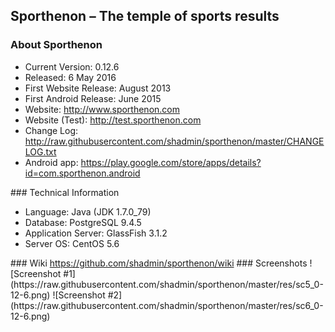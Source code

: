 ## Sporthenon – The temple of sports results
### About Sporthenon
<ul>
<li>Current Version: 0.12.6</li>
<li>Released: 6 May 2016</li>
<li>First Website Release: August 2013</li>
<li>First Android Release: June 2015</li>
<li>Website: <a href="http://www.sporthenon.com/">http://www.sporthenon.com</a></li>
<li>Website (Test): <a href="http://test.sporthenon.com">http://test.sporthenon.com</a></li>
<li>Change Log: <a href="http://raw.githubusercontent.com/shadmin/sporthenon/master/CHANGELOG.txt">http://raw.githubusercontent.com/shadmin/sporthenon/master/CHANGELOG.txt</a></li>
<li>Android app: <a href="https://play.google.com/store/apps/details?id=com.sporthenon.android">https://play.google.com/store/apps/details?id=com.sporthenon.android</a></li>
</ul>
### Technical Information
<ul>
<li>Language: Java (JDK 1.7.0_79)</li>
<li>Database: PostgreSQL 9.4.5</li>
<li>Application Server: GlassFish 3.1.2</li>
<li>Server OS: CentOS 5.6</li>
</ul>
### Wiki
<a href="https://github.com/shadmin/sporthenon/wiki">https://github.com/shadmin/sporthenon/wiki</a>
### Screenshots
![Screenshot #1](https://raw.githubusercontent.com/shadmin/sporthenon/master/res/sc5_0-12-6.png)
![Screenshot #2](https://raw.githubusercontent.com/shadmin/sporthenon/master/res/sc6_0-12-6.png)
